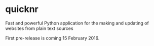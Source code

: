 # quicknr
Fast and powerful Python application for the making and updating of websites from plain text sources

First pre-release is coming 15 February 2016.
